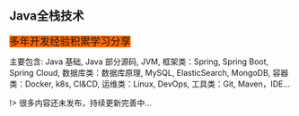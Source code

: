 ## Java全栈技术

<span  style="background-color:#FF6600;font-size:18px">多年开发经验积累学习分享</span>



主要包含: Java 基础, Java 部分源码, JVM, 
框架类：Spring, Spring Boot, Spring Cloud, 
数据库类：数据库原理, MySQL, ElasticSearch, MongoDB, 
容器类：Docker, k8s, CI&CD, 
运维类：Linux, DevOps, 
工具类：Git, Maven，IDE...



!> 很多内容还未发布，持续更新完善中...

